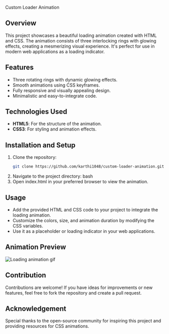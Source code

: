 Custom Loader Animation

## Overview  
This project showcases a beautiful loading animation created with HTML and CSS. The animation consists of three interlocking rings with glowing effects, creating a mesmerizing visual experience. It's perfect for use in modern web applications as a loading indicator.  

## Features  
- Three rotating rings with dynamic glowing effects.  
- Smooth animations using CSS keyframes.  
- Fully responsive and visually appealing design.  
- Minimalistic and easy-to-integrate code.  

## Technologies Used  
- **HTML5**: For the structure of the animation.  
- **CSS3**: For styling and animation effects.  

## Installation and Setup  
1. Clone the repository:  
   ```bash  
   git clone https://github.com/karthi1048/custom-loader-animation.git  
2. Navigate to the project directory:
bash  
3. Open index.html in your preferred browser to view the animation.

## Usage
- Add the provided HTML and CSS code to your project to integrate the loading animation.
- Customize the colors, size, and animation duration by modifying the CSS variables.
- Use it as a placeholder or loading indicator in your web applications.

## Animation Preview
<img src="animation.gif" alt="Loading animation gif">

## Contribution
Contributions are welcome! If you have ideas for improvements or new features, feel free to fork the repository and create a pull request.

## Acknowledgement
Special thanks to the open-source community for inspiring this project and providing resources for CSS animations.

